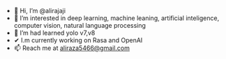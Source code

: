 - 👋 Hi, I’m @alirajaji
- 👀 I’m interested in deep learning, machine leaning, artificial inteligence, computer vision, natural language processing
- 🤳 I’m had learned yolo v7,v8
- ✔ I.m currently working on Rasa and OpenAI
- 📫 Reach me at aliraza5466@gmail.com
